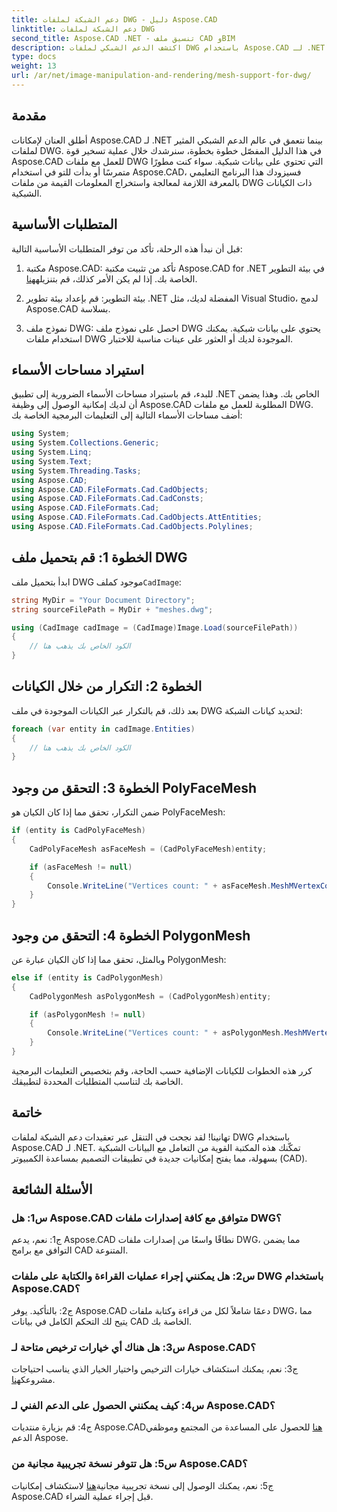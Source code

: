 ```yaml
---
title: دعم الشبكة لملفات DWG - دليل Aspose.CAD
linktitle: دعم الشبكة لملفات DWG
second_title: Aspose.CAD .NET - تنسيق ملف CAD وBIM
description: اكتشف الدعم الشبكي لملفات DWG باستخدام Aspose.CAD لـ .NET. قم بتحسين تطبيقات CAD الخاصة بك من خلال إمكانيات معالجة الشبكات القوية.
type: docs
weight: 13
url: /ar/net/image-manipulation-and-rendering/mesh-support-for-dwg/
---
```

## مقدمة

أطلق العنان لإمكانات Aspose.CAD لـ .NET بينما نتعمق في عالم الدعم الشبكي المثير لملفات DWG. في هذا الدليل المفصّل خطوة بخطوة، سنرشدك خلال عملية تسخير قوة Aspose.CAD للعمل مع ملفات DWG التي تحتوي على بيانات شبكية. سواء كنت مطورًا متمرسًا أو بدأت للتو في استخدام Aspose.CAD، فسيزودك هذا البرنامج التعليمي بالمعرفة اللازمة لمعالجة واستخراج المعلومات القيمة من ملفات DWG ذات الكيانات الشبكية.

## المتطلبات الأساسية

قبل أن نبدأ هذه الرحلة، تأكد من توفر المتطلبات الأساسية التالية:

1.  مكتبة Aspose.CAD: تأكد من تثبيت مكتبة Aspose.CAD for .NET في بيئة التطوير الخاصة بك. إذا لم يكن الأمر كذلك، قم بتنزيله[هنا](https://releases.aspose.com/cad/net/).

2. بيئة التطوير: قم بإعداد بيئة تطوير .NET المفضلة لديك، مثل Visual Studio، لدمج Aspose.CAD بسلاسة.

3. نموذج ملف DWG: احصل على نموذج ملف DWG يحتوي على بيانات شبكية. يمكنك استخدام ملفات DWG الموجودة لديك أو العثور على عينات مناسبة للاختبار.

## استيراد مساحات الأسماء

للبدء، قم باستيراد مساحات الأسماء الضرورية إلى تطبيق .NET الخاص بك. وهذا يضمن أن لديك إمكانية الوصول إلى وظيفة Aspose.CAD المطلوبة للعمل مع ملفات DWG. أضف مساحات الأسماء التالية إلى التعليمات البرمجية الخاصة بك:

```csharp
using System;
using System.Collections.Generic;
using System.Linq;
using System.Text;
using System.Threading.Tasks;
using Aspose.CAD;
using Aspose.CAD.FileFormats.Cad.CadObjects;
using Aspose.CAD.FileFormats.Cad.CadConsts;
using Aspose.CAD.FileFormats.Cad;
using Aspose.CAD.FileFormats.Cad.CadObjects.AttEntities;
using Aspose.CAD.FileFormats.Cad.CadObjects.Polylines;
```

## الخطوة 1: قم بتحميل ملف DWG

 ابدأ بتحميل ملف DWG موجود كملف`CadImage`:

```csharp
string MyDir = "Your Document Directory";
string sourceFilePath = MyDir + "meshes.dwg";

using (CadImage cadImage = (CadImage)Image.Load(sourceFilePath))
{
    // الكود الخاص بك يذهب هنا
}
```

## الخطوة 2: التكرار من خلال الكيانات

بعد ذلك، قم بالتكرار عبر الكيانات الموجودة في ملف DWG لتحديد كيانات الشبكة:

```csharp
foreach (var entity in cadImage.Entities)
{
    // الكود الخاص بك يذهب هنا
}
```

## الخطوة 3: التحقق من وجود PolyFaceMesh

ضمن التكرار، تحقق مما إذا كان الكيان هو PolyFaceMesh:

```csharp
if (entity is CadPolyFaceMesh)
{
    CadPolyFaceMesh asFaceMesh = (CadPolyFaceMesh)entity;

    if (asFaceMesh != null)
    {
        Console.WriteLine("Vertices count: " + asFaceMesh.MeshMVertexCount);
    }
}
```

## الخطوة 4: التحقق من وجود PolygonMesh

وبالمثل، تحقق مما إذا كان الكيان عبارة عن PolygonMesh:

```csharp
else if (entity is CadPolygonMesh)
{
    CadPolygonMesh asPolygonMesh = (CadPolygonMesh)entity;

    if (asPolygonMesh != null)
    {
        Console.WriteLine("Vertices count: " + asPolygonMesh.MeshMVertexCount);
    }
}
```

كرر هذه الخطوات للكيانات الإضافية حسب الحاجة، وقم بتخصيص التعليمات البرمجية الخاصة بك لتناسب المتطلبات المحددة لتطبيقك.

## خاتمة

تهانينا! لقد نجحت في التنقل عبر تعقيدات دعم الشبكة لملفات DWG باستخدام Aspose.CAD لـ .NET. تمكّنك هذه المكتبة القوية من التعامل مع البيانات الشبكية بسهولة، مما يفتح إمكانيات جديدة في تطبيقات التصميم بمساعدة الكمبيوتر (CAD).

## الأسئلة الشائعة

### س1: هل Aspose.CAD متوافق مع كافة إصدارات ملفات DWG؟

ج1: نعم، يدعم Aspose.CAD نطاقًا واسعًا من إصدارات ملفات DWG، مما يضمن التوافق مع برامج CAD المتنوعة.

### س2: هل يمكنني إجراء عمليات القراءة والكتابة على ملفات DWG باستخدام Aspose.CAD؟

ج2: بالتأكيد. يوفر Aspose.CAD دعمًا شاملاً لكل من قراءة وكتابة ملفات DWG، مما يتيح لك التحكم الكامل في بيانات CAD الخاصة بك.

### س3: هل هناك أي خيارات ترخيص متاحة لـ Aspose.CAD؟

 ج3: نعم، يمكنك استكشاف خيارات الترخيص واختيار الخيار الذي يناسب احتياجات مشروعك[هنا](https://purchase.aspose.com/buy).

### س4: كيف يمكنني الحصول على الدعم الفني لـ Aspose.CAD؟

 ج4: قم بزيارة منتديات Aspose.CAD[هنا](https://forum.aspose.com/c/cad/19) للحصول على المساعدة من المجتمع وموظفي الدعم Aspose.

### س5: هل تتوفر نسخة تجريبية مجانية من Aspose.CAD؟

 ج5: نعم، يمكنك الوصول إلى نسخة تجريبية مجانية[هنا](https://releases.aspose.com/) لاستكشاف إمكانيات Aspose.CAD قبل إجراء عملية الشراء.